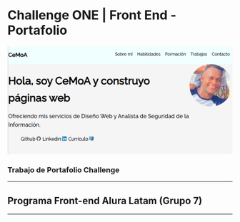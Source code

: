 # Challenge ONE | Front End -  Portafolio

<p align="center" >
     <img width="600" heigth="600" src="assets/muestra_portafolio.png">
</p>


### Trabajo de Portafolio Challenge
---
## Programa Front-end Alura Latam (Grupo 7)
---


